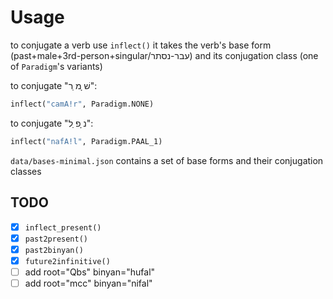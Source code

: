# Usage

to conjugate a verb use `inflect()` it takes the verb's base form (past+male+3rd-person+singular/עבר-נסתר) and its conjugation class (one of `Paradigm`'s variants)

to conjugate "שׁ ָמ ַר":

```python
inflect("camA!r", Paradigm.NONE)
```

to conjugate "נ ָפ ַל":

```python
inflect("nafA!l", Paradigm.PAAL_1)
```

`data/bases-minimal.json` contains a set of base forms and their conjugation classes

## TODO

- [X] `inflect_present()`
- [X] `past2present()`
- [X] `past2binyan()`
- [X] `future2infinitive()`
- [ ] add root="Qbs" binyan="hufal"
- [ ] add  root="mcc" binyan="nifal"
